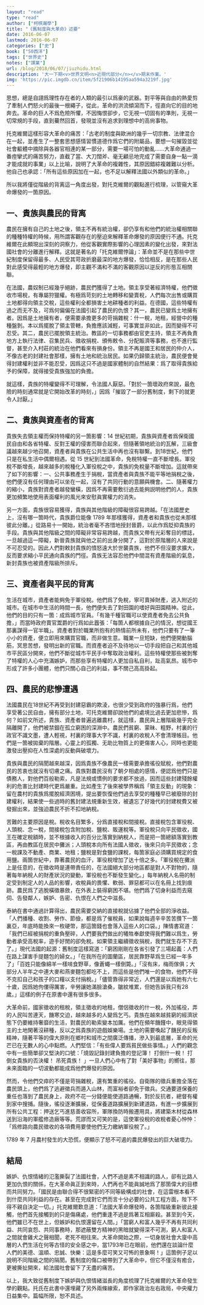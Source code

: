 ```yaml
---
layout: "read"
type: "read"
author: ["柯棋瀚學"]
title: "《舊制度與大革命》述要"
date: 2016-06-07
lastmod: 2016-06-07
categories: ["史"]
book: ["50西洋"]
tags: ["世界史"]
notes: ["課業"]
url: /blog/2018/06/07/jiuzhidu.html
description: '大一下期<v>世界文明<n>近現代部分</n></v>期末作業。'
img: 'https://pic.imgdb.cn/item/5f21906b14195aa594a3219f.jpg'
---
```


 思想，總是自詡爲理性存在者的人類的最引以爲豪的武器。對平等與自由的熱愛剪了牽制人們怒火的最後一根繩子，從此，革命的洪流傾瀉而下，徑直向它的目的地奔去。革命的巨人不爲危險所懼，不因悔恨卻步，它无視一切固有的準則，无視一切常規的手段，直到驀然回首，發現並沒有追求到理想中的高尙事物。

托克維爾這樣形容大革命的痛苦：「古老的制度與歐洲的幾乎一切宗教、法律混合在一起，並產生了一整套思想感情習慣道德作爲它們的附屬品，要想一句摧毀並從社會軀體中摘除與各器官相連的某一部分，需要一場可怕的動亂……大革命通過一番痙攣式的痛苦努力，直截了當、大刀闊斧、毫无顧忌地完成了需要自身一點一滴才能成就的事業」以上比喻，說明了大革命的複雜性，其原因錯綜複雜難以分析。他自己也承認：「所有這些原因加在一起，也不足以解釋法國以外類似的革命。」

所以我將僅從階級的背离這一角度出發，對托克維爾的觀點進行梳理，以管窺大革命爆發的一箇原因。

## 一、貴族與農民的背离

農民在擁有自己的土地之後，領主不再有統治權，卻仍享有和他們的統治權相關聯的種種特權的時候，用所謂客觀存在的壓迫來解釋革命爆發的原因便行不通。托克維爾在此顯現出深刻的洞察力，他從客觀實際影響的心理因素的變化出發，來對法國社會的分離進行解釋。这就是著名的「托克維爾悖論」：革命並不是在那些中世紀制度保留得最多、人民受其苛政折磨最深的地方爆發，恰恰相反，是在那些人民對此感受得最輕的地方爆發，即主觀不滿和不滿的客觀原因以逆反的形態互相關聯。

在法國，農奴制已經幾乎絕跡，農民們獲得了土地。領主享受著經濟特權，他們徵收市場稅，有專屬狩獵權。有極爲苛刻的土地轉移和變賣稅，人們每次出售或購買土地都得向領主交稅，這些權利全都損害土地耕種者的利益。在德國，這些特權有過之而无不及，可爲何偏偏在法國引起了農民的仇恨？其一，農民已變爲土地擁有者。因爲是土地擁有者，便需要承擔更多的苛捐雜稅：什一稅，地租，經營中的種種盤剝。本以爲擺脫了領主管轄，負擔應該減輕，可事實並非如此，因而變得不可忍受。其二，農民已擺脫領主統治。教區的一切事務都由官吏主持，領主不再負責地方上執行法律、召集民兵、徵收捐稅、頒佈敕令、分配賑濟等事務，也不進行監督，甚至介入村莊的統治在他們看來有損身份。領主不再是國王和居民的仲介人，不像古老的封建社會那樣，擁有土地和統治居民。如果仍歸領主統治，農民便會覺得封建權利並非不能忍受，因爲这只不過是國家體制的自然結果：爲了取得貴族給予的保障，就得接受貴族強加的負擔。

就這樣，貴族的特權變得不可理解，令法國人厭惡。「對於一箇壞政府來說，最危險的時刻通常就是它開始改革的時刻，」因爲「摧毀了一部分舊制度，剩下的就更令人討厭。」

## 二、貴族與資產者的背离

貴族失去領主權而保持特權的另一箇影響：14 世紀初期，貴族與資產者爲保衛國民自由和各省特權、反對王權的侵害而聯合起來，但隨著領地統治的瓦解，三級會議越來越少地召開，資產者與貴族在公共生活中再也沒有聯繫。到18世紀，他們只是在私生活中偶爾相遇。從 15 世紀到法國革命，免稅特權一直不斷增長。軍役稅不斷增長，越來越多的稅種化入軍役稅之中，貴族的免稅量不斷增加。這就帶來了如下的影響：一、公共事務產生于捐稅，當資產者與貴族不能平等地捐稅之後，他們便沒有任何理由可以坐在一起，沒有了共同行動的意願與機會。二、隨著權力的縮小，貴族對資產者越發蠻橫，因爲不再需要敷衍過去能夠説明他們的人，貴族更加頻繁地使用表面權利的風光來安慰眞實權力的消失。

另一方面，貴族很容易獲得，貴族與其他階級的障礙很容易跨越。「在法國歷史上，沒有哪一箇時代，貴族爵位能像 1789 年那樣獲得，資產者和貴族也從未那樣彼此分離。」從路易十一開始，統治者毫不吝惜地授封晉爵，以此作爲貶抑貴族的手段。貴族與其他階級之間的障礙非常容易跨越，而貴族又帶有光彩奪目的標誌，一旦越過這一障礙，新晉貴族就與他之前的出身分開了，這對於原階層的人來說是不可忍受的。因此人們對敕封貴族的憤怒遠大於世襲貴族，他們不但沒要求擴大，反而要求縮小平民通向貴族的門徑。貴族无法容忍他們中間混有資產階級的氣息，新封貴族也被資產階級所排斥。

## 三、資產者與平民的背离

生活在城市，資產者能夠免于軍役稅。他們爲了免稅，寧可賣掉財產，逃入附近的城市。在城市中生活的時間一長，他們便失去了對田園的嗜好與田園精神。從此，他們的目的只有一箇：成爲城市官員。「有幾千種官職可以使資產者免去公共負擔，」而當時政府賣官鬻爵的行爲如此囂張：「每箇人都根據自己的情況，想從國王那裏謀得一官半職」。資產者對於職業所抱有的熱情前所未有，他們只要有了一筆小小的資產，便立即用來購買官職，而非做生意。職業一旦短缺，他們便開動腦筋，冥思苦想，發明出新的官職。而資產者迫不及待地以一切手段把自己和其他城市平民區分開來，他們不斷從城市平民手中奪取政治權利。這些特權使那些被剝奪了特權的人心中充滿嫉妒，而那些享有特權的人更加自私自利，趾高氣昂。城市中形成了許多小團體，他們只關心自己的利益，事不關己高高掛起。

## 四、農民的悲慘遭遇

法國農民在18世紀不再受到封建惡霸的欺淩，也很少受到政府的強暴行爲，他們享受著公民自由，擁有部分土地，可托克維爾卻說他們的處境比過去更加悲慘，爲何？如前文所述，貴族、資產者普遍逃離農村，就這樣，農民與上層階級幾乎完全隔離開了，他們被禁錮在孤立窮困的深淵中。農民們貧窮、蒙昧、粗野，村裏的行政官不識文墨，遭人輕視，村裏的理事大字不識，村裏的收稅人不會清理帳目。他們是一箇被拋棄的階層。心靈上的孤獨、无助比物質上的更傷害人心，同時也更能激發出壓抑在人性深處的反動與破壞力。

貴族與農民的隔閡越來越深，因爲貴族不像農民一樣需要承擔徭役賦稅，他們對農民的苦衷也就沒有切膚之痛。貴族對農民沒有了朝夕相處的感情，便認爲他們只是債務人，對他們百般勒索，凡是法規或慣例的要求都不放過，因而這些封建殘餘權利的危害比封建時代更爲嚴重。比如產生了後來被學界稱爲「領主反動」的現象：留在農村的貴族爲擺脫經濟困境，提出要恢復他們過去享受的種種早已被廢除的封建權利，結果使一些過時的舊封建法規重新生效，被遺忘了好幾代的封建稅費又被發掘出來，並強迫農民不折不扣地納稅。

苦難的主要原因是稅。稅收名目繁多，分爲直接稅和間接稅。直接稅包含軍役稅、人頭稅、念一稅，間接稅包含附加稅、鹽稅、販運稅等。軍役稅只向平民徵收，國王在確定稅額時，並不根據收入的百分比落實到納稅人，而是把一箇總額落實到教區，再由教區在居民中攤派；人頭稅本向所有法國人徵收，後來只向平民徵收；念一稅課及不動產、商業、地租；鹽稅是對食鹽的課稅，每箇家庭必須購買規定的食用鹽。兩箇世紀中，靠著農民的血汗，軍役稅增加了达十倍之多。「軍役稅在攤派上是任意的，在徵收時是連帶責任的，在法國絕大部分地區都是對人不對物的，隨著每年納稅人的財產狀況的變動，軍役稅也不斷發生變化。」每年納稅人名冊的制定受到制定人的人品的影響，收稅員的畏懼、軟弱、罪惡都可以在名冊上找到痕跡。農民爲了逃脫橫徵暴斂，在外表上裝得窮困不堪。他們爲了切身利益而去窺伺、告發鄰人，嫉妒、告密、仇恨在人們之中滋長。

泰納在書中通過計算得出，農民需要交納的直接稅就佔據了他們全部的淨收益。「人們播種、收割、勞作、節儉，都是爲了催稅員，如果說每週辛辛苦苦攢下一箇裏亞，年底時能換來一枚硬幣，那這箇錢也會落入這些人的口袋。」陳情書寫道：「我們已經被捐稅的重負壓碎，人們要我們做出的犧牲奉獻使得我們難以爲生，勞動者承受高稅率，遊手好閒的卻免稅。如果領主繼續徵收捐稅，我們就生存不下去了。」<v>現代法國的起源：舊制度</v>這樣寫道：「窮困剛剛在各省引發了三場起義：人們在路上謀害手提麵包的婦女。」「在我所在的圖蘭區，居民靠野草爲生已經一年多了」「百姓只能像綿羊一樣啃食野草，像蒼蠅一樣倒斃。」「沒有床，梅雨傢俱；大部分人半年之中連大麥和燕麥麵包都吃不上，而這些是他們唯一的食物，他們不得不克扣自己和孩子的口糧以支付捐稅。」「儘管靠得非常近，人們還是以爲她有六七十歲，因爲她佝僂得厲害，辛勞讓她滿臉滄桑，皺紋堆累，但她告訴我只有28歲。」這樣的例子在原書中還有很多很多。

大革命前，國家徵收的租稅，領主徵收的地租，僧侶徵收的什一稅，外加徭役，弄的人民叫苦連天，饑寒交迫，越來越多的人變爲乞丐。貴族在越來越貧窮的經濟狀態下仍要維持奢靡的生活，對農民的勒索變本加厲。他們在頻年饑饉中，眼見得領主的土地閑著沒耕種，反以之爲貴族的遊戲娛樂場。土地的需要喚起了饑民的反叛精神，隨著平等的偉大原則在鄉村和城市之間廣泛傳播，滲入到最底層，革命的光芒已在无數人的心中點燃。人們堅信：「有些偉人要爲貧民做些事情。」人們的觀念中有一些簡單卻又堅決的口號：「燒毀記錄封建負擔的登記簿！ 打倒什一稅！ 打倒女貴族的否決權！ 吊死貴族！ 」一旦人們心中有了對「美好事物」的嚮往，那未來面臨的一切波動都能成爲他們爆發的原因。

然而，令他們交瘁的不僅是苛捐雜稅，還有繁重的徭役。自衛隊的徵兵重擔全落在農民頭上，他們爲了逃避徵兵而遁入山林，而富裕者卻免于徵兵。交通要道保養的重任也落到了農民身上，政府不花一分錢便能使道路通暢，對於反抗者，總督有權到家中搜捕。隨後，徭役逐漸擴展，從保養道路擴展到新建道路，有進一步擴展到所有公共工程：押送乞丐進慈善收容所，軍隊換防時搬遷用具，將建築木材從森林送到沿海的軍艦修造廠等等。荒謬而又可笑的是，這使軍役稅的收稅者憂心忡忡：「爲修路向農民徵收的各項費用要使他們无力繳納軍役稅了。」

1789 年 7 月農村發生的大恐慌，便顯示了怒不可遏的農民爆發出的巨大破壞力。

## 結局

嫉妒、仇恨情緒的氾濫撕裂了法國社會，人們不過是素不相識的路人，卻有比路人更加仇恨的關係，在大革命眞正到來時，人們再也不能眞誠地爲了那箇偉大的目標而共同努力。「國民是由聯合得不很緊密的不同等級構成的社會，在這雷根本看不到什麼共同利益的存在。甚至在完成對它們而言十分必要的公共工程方面，陛下不得不親自決定一切。」托克維爾歎息道：「法國大革命爆發時，各箇階級重新彼此接觸，他們首先接觸到的只是傷痛處，他們重逢不過是爲著互相廝殺。甚至到今天，他們雖已不在世上，但嫉妒和仇恨還留在人間。」「當窮人和富人幾乎不再有共同利益、共同哀怨、共同事務時，那遮蔽雙方精神的黑暗就變得深不可測，窮人和富人之間就會雞犬之聲相聞，老死不相往來。大革命開始之際，一切身居社會大廈中高層的人們生活在何等古怪的安全感之中，當1793年已在眼前，他們還在談論什麼人們的美德、溫順、忠誠、快樂：這是多麼可笑又可怖的景象啊！」這箇例子足以說明不同階級之間的隔閡。舊制度的傷口被帶到了大革命中，但它不僅沒有癒合，更被撕扯開來，給法國社會留下了无盡的痛苦。

以上，我大致從舊制度下嫉妒與仇恨情緒滋長的角度梳理了托克維爾的大革命發生學的觀點。托氏在此書中還埋藏了另外兩條線索，即作家政治左右政局，中央權力日益集中。篇幅所限，恕不具述。
